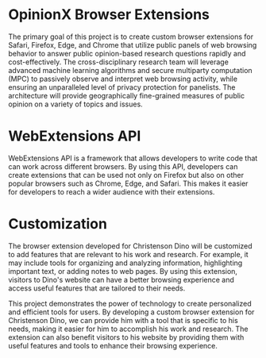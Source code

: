 # OpinionX Browser Extensions

The primary goal of this project is to create custom browser extensions for Safari, Firefox, Edge, and Chrome that utilize public panels of web browsing behavior to answer public opinion-based research questions rapidly and cost-effectively. The cross-disciplinary research team will leverage advanced machine learning algorithms and secure multiparty computation (MPC) to passively observe and interpret web browsing activity, while ensuring an unparalleled level of privacy protection for panelists. The architecture will provide geographically fine-grained measures of public opinion on a variety of topics and issues.

# WebExtensions API
WebExtensions API is a framework that allows developers to write code that can work across different browsers. By using this API, developers can create extensions that can be used not only on Firefox but also on other popular browsers such as Chrome, Edge, and Safari. This makes it easier for developers to reach a wider audience with their extensions.

# Customization 
The browser extension developed for Christenson Dino will be customized to add features that are relevant to his work and research. For example, it may include tools for organizing and analyzing information, highlighting important text, or adding notes to web pages. By using this extension, visitors to Dino's website can have a better browsing experience and access useful features that are tailored to their needs.

This project demonstrates the power of technology to create personalized and efficient tools for users. By developing a custom browser extension for Christenson Dino, we can provide him with a tool that is specific to his needs, making it easier for him to accomplish his work and research. The extension can also benefit visitors to his website by providing them with useful features and tools to enhance their browsing experience.
